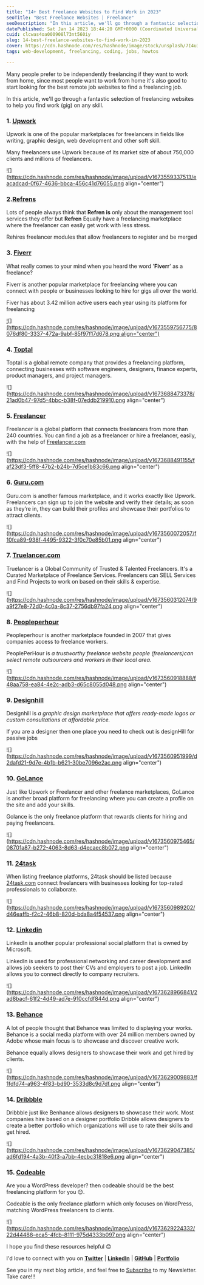 ```yaml
---
title: "14+ Best Freelance Websites to Find Work in 2023"
seoTitle: "Best Freelance Websites | Freelance"
seoDescription: "In this article, we'll go through a fantastic selection of freelancing websites to help you find work (gig) on any skill."
datePublished: Sat Jan 14 2023 18:44:20 GMT+0000 (Coordinated Universal Time)
cuid: clcwas4oa000908l73nt560iy
slug: 14-best-freelance-websites-to-find-work-in-2023
cover: https://cdn.hashnode.com/res/hashnode/image/stock/unsplash/7I4u37HwA08/upload/e6c09c874bc768e6d689642b3046896c.jpeg
tags: web-development, freelancing, coding, jobs, howtos

---
```


Many people prefer to be independently freelancing if they want to work from home, since most people want to work from home it's also good to start looking for the best remote job websites to find a freelancing job.

In this article, we'll go through a fantastic selection of freelancing websites to help you find work (gig) on any skill.

### **1\.** [**Upwork**](https://www.upwork.com/)

Upwork is one of the popular marketplaces for freelancers in fields like writing, graphic design, web development and other soft skill.

Many freelancers use Upwork because of its market size of about 750,000 clients and millions of freelancers.

![](https://cdn.hashnode.com/res/hashnode/image/upload/v1673559337513/eacadcad-0f67-4636-bbca-456c41d76055.png align="center")

### **2.**[**Refrens**](https://www.refrens.com/)

Lots of people always think that **Refren is** only about the management tool services they offer but **Refren** Equally have a freelancing marketplace where the freelancer can easily get work with less stress.

Rehires freelancer modules that allow freelancers to register and be merged

### **3\.** [**Fiverr**](https://www.fiverr.com/)

What really comes to your mind when you heard the word '**Fiverr**' as a freelance?

Fiverr is another popular marketplace for freelancing where you can connect with people or businesses looking to hire for gigs all over the world.

Fiver has about 3.42 million active users each year using its platform for freelancing

[![](https://cdn.hashnode.com/res/hashnode/image/upload/v1673559756775/8076df80-3337-472a-9abf-85f97f17d678.png align="center")](https://www.fiverr.com/)

### **4\.** [**Toptal**](https://toptal.com)

Toptal is a global remote company that provides a freelancing platform, connecting businesses with software engineers, designers, finance experts, product managers, and project managers.

![](https://cdn.hashnode.com/res/hashnode/image/upload/v1673688473378/21ad0b47-97d5-4bbc-b38f-07eddb219910.png align="center")

### **5\.** [**Freelancer**](https://freelancer.com)

Freelancer is a global platform that connects freelancers from more than 240 countries. You can find a job as a freelancer or hire a freelancer, easily, with the help of [Freelancer.com](http://Freelancer.com)

![](https://cdn.hashnode.com/res/hashnode/image/upload/v1673688491155/faf23df3-5ff8-47b2-b24b-7d5ce1b83c66.png align="center")

### **6\.** [**Guru.com**](https://www.guru.com/)

Guru.com is another famous marketplace, and it works exactly like Upwork. Freelancers can sign up to join the website and verify their details; as soon as they’re in, they can build their profiles and showcase their portfolios to attract clients.

![](https://cdn.hashnode.com/res/hashnode/image/upload/v1673560072057/f10fca89-938f-4495-9322-3f0c70e85b01.png align="center")

### **7\.** [**Truelancer.com**](https://www.truelancer.com)

Truelancer is a Global Community of Trusted & Talented Freelancers. It's a Curated Marketplace of Freelance Services. Freelancers can SELL Services and Find Projects to work on based on their skills & expertise.

![](https://cdn.hashnode.com/res/hashnode/image/upload/v1673560312074/9a9f27e8-72d0-4c0a-8c37-2756db97fa24.png align="center")

### 8\. [Peopleperhour](https://peopleperhour.com)

Peopleperhour is another marketplace founded in 2007 that gives companies access to freelance workers.

PeoplePerHour is *a trustworthy freelance website people (freelancers)can select remote outsourcers and workers in their local area*.

![](https://cdn.hashnode.com/res/hashnode/image/upload/v1673560918888/f48aa758-ea84-4e2c-adb3-d65c8055d048.png align="center")

### 9\. [Designhill](https://www.designhill.com/)

Designhill is *a graphic design marketplace that offers ready-made logos or custom consultations at affordable price.*

If you are a designer then one place you need to check out is designHill for passive jobs

![](https://cdn.hashnode.com/res/hashnode/image/upload/v1673560951999/d2dafd21-9d7e-4b1b-b621-30be7096e2ac.png align="center")

### 10\. [GoLance](https://golance.com/)

Just like Upwork or Freelancer and other freelance marketplaces, GoLance is another broad platform for freelancing where you can create a profile on the site and add your skills.

Golance is the only freelance platform that rewards clients for hiring and paying freelancers.

![](https://cdn.hashnode.com/res/hashnode/image/upload/v1673560975465/08701a87-b272-4063-8d63-d4ecaec8b072.png align="center")

### 11\. [24task](https://24task.com/)

When listing freelance platforms, 24task should be listed because [24task.com](http://24task.com) connect freelancers with businesses looking for top-rated professionals to collaborate.

![](https://cdn.hashnode.com/res/hashnode/image/upload/v1673560989202/d46eaffb-f2c2-46b8-820d-bda8a4f54537.png align="center")

### 12\. [Linkedin](https://www.linkedin.com/)

LinkedIn is another popular professional social platform that is owned by Microsoft.

LinkedIn is used for professional networking and career development and allows job seekers to post their CVs and employers to post a job. LinkedIn allows you to connect directly to company recruiters.

![](https://cdn.hashnode.com/res/hashnode/image/upload/v1673628966841/2ad8bacf-61f2-4d49-ad7e-910ccfdf844d.png align="center")

### 13\. [Behance](https://www.behance.net/)

A lot of people thought that Behance was limited to displaying your works. Behance is a social media platform with over 24 million members owned by Adobe whose main focus is to showcase and discover creative work.

Behance equally allows designers to showcase their work and get hired by clients.

![](https://cdn.hashnode.com/res/hashnode/image/upload/v1673629009883/f1fdfd74-a963-4f83-bd90-3533d8c9d7df.png align="center")

### 14\. [Dribbble](https://dribbble.com)

Dribbble just like Benhance allows designers to showcase their work. Most companies hire based on a designer portfolio Dribble allows designers to create a better portfolio which organizations will use to rate their skills and get hired.

![](https://cdn.hashnode.com/res/hashnode/image/upload/v1673629047385/ad6fd194-4a3b-40f3-a7bb-4ecbc31818e6.png align="center")

### 15\. [Codeable](https://www.codeable.io/)

Are you a WordPress developer? then codeable should be the best freelancing platform for you 😊.

Codeable is the only freelance platform which only focuses on WordPress, matching WordPress freelancers to clients.

![](https://cdn.hashnode.com/res/hashnode/image/upload/v1673629224332/22d44488-eca5-4fcb-8111-975d4333b097.png align="center")

I hope you find these resources helpful 😊

I'd love to connect with you on [**Twitter**](https://twitter.com/iam_kelvinjnr) | [**LinkedIn**](https://www.linkedin.com/in/iamkelv/) | [**GitHub**](https://github.com/iamkelv) | [**Portfolio**](https://github.com/iamkelv)

See you in my next blog article, and feel free to [Subscribe](https://iamkelv.hashnode.dev/newsletter) to my Newsletter. Take care!!!